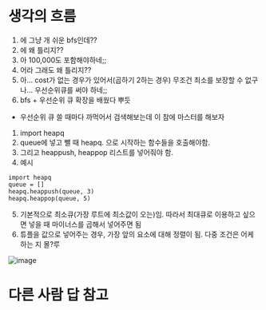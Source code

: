 # 생각의 흐름
1. 에 그냥 개 쉬운 bfs인데??
2. 에 왜 틀리지??
3. 아 100,000도 포함해야하네;;
4. 어라 그래도 왜 틀리지??
5. 아... cost가 없는 경우가 있어서(곱하기 2하는 경우) 무조건 최소를 보장할 수 없구나... 우선순위큐를 써야 하네;;
6. bfs + 우선순위 큐 확장을 배웠다 뿌듯

+ 우선순위 큐 쓸 때마다 까먹어서 검색해보는데 이 참에 마스터를 해보자
1. import heapq
2. queue에 넣고 뺄 때 heapq. 으로 시작하는 함수들을 호출해야함.
3. 그리고 heappush, heappop 리스트를 넣어줘야 함.
4. 예시<br>
```
import heapq
queue = []
heapq.heappush(queue, 3)
heapq.heappop(queue, 5)
```
5. 기본적으로 최소큐(가장 루트에 최소값이 오는)임. 따라서 최대큐로 이용하고 싶으면 넣을 때 마이너스를 곱해서 넣어주면 됨
6. 튜플을 값으로 넣어주는 경우, 가장 앞의 요소에 대해 정렬이 됨. 다중 조건은 어케하는 지 몰?루

![image](https://github.com/user-attachments/assets/f06b5a32-f5ea-438b-8e4e-30cd949c59cd)


# 다른 사람 답 참고

